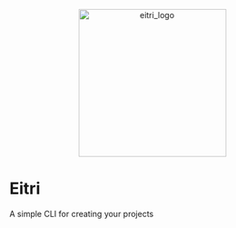 <p align="center">
	<img width="260" src="https://up.boohee.cn/house/u/fe/eitri_logo.png" alt="eitri_logo">
</p>

# Eitri
A simple CLI for creating your projects

